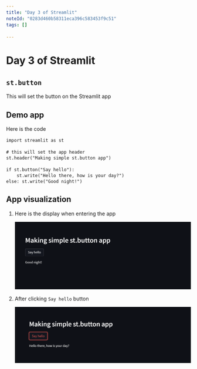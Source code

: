 ```yaml
---
title: "Day 3 of Streamlit"
noteId: "0283d460b58311eca396c583453f9c51"
tags: []

---
```


# Day 3 of Streamlit

## `st.button`

This will set the button on the Streamlit app

## Demo app

Here is the code

    import streamlit as st

    # this will set the app header
    st.header("Making simple st.button app")

    if st.button("Say hello"):
        st.write("Hello there, how is your day?")
    else: st.write("Good night!")

## App visualization

1. Here is the display when entering the app

    ![before](./image/day3-1.png)

2. After clicking `Say hello` button

    ![after](./image/day3-2.png)
